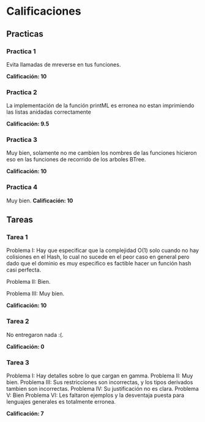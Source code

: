 # Calificaciones

## Practicas

### Practica 1

Evita llamadas de mreverse en tus funciones.

**Calificación: 10**


### Practica 2

La implementación de la función printML es erronea no estan
imprimiendo las listas anidadas correctamente

**Calificación: 9.5**

### Practica 3

Muy bien, solamente no me cambien los nombres de las funciones
hicieron eso en las funciones de recorrido de los arboles BTree.

**Calificación: 10**

### Practica 4

Muy bien.
**Calificación: 10**

## Tareas

### Tarea 1

Problema I: Hay que especificar que la complejidad O(1) solo cuando
no hay colisiones en el Hash, lo cual no sucede en el peor caso en general
pero dado que el dominio es muy especifico es factible hacer un
función hash casi perfecta.

Problema II: Bien.

Problema III: Muy bien.

**Calificación: 10**

### Tarea 2

No entregaron nada :(.

**Calificación: 0**

### Tarea 3

Problema I: Hay detalles sobre lo que cargan en
gamma.
Problema II: Muy bien.
Problema III: Sus restricciones son incorrectas, y los tipos derivados tambien son incorrectas.
Problema IV: Su justificación no es clara.
Problema V: Bien
Problema VI: Les faltaron ejemplos y la desventaja puesta para lenguajes generales es totalmente erronea.

**Calificación: 7**
